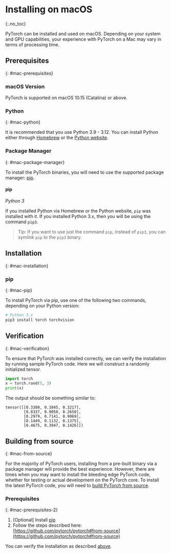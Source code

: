 # Installing on macOS
{:.no_toc}

PyTorch can be installed and used on macOS. Depending on your system and GPU capabilities, your experience with PyTorch on a Mac may vary in terms of processing time.

## Prerequisites
{: #mac-prerequisites}

### macOS Version

PyTorch is supported on macOS 10.15 (Catalina) or above.

### Python
{: #mac-python}

It is recommended that you use Python 3.9 - 3.12.
You can install Python either through [Homebrew](https://brew.sh/) or
the [Python website](https://www.python.org/downloads/mac-osx/).

### Package Manager
{: #mac-package-manager}

To install the PyTorch binaries, you will need to use the supported package manager: [pip](https://pypi.org/project/pip/).
#### pip

*Python 3*

If you installed Python via Homebrew or the Python website, `pip` was installed with it. If you installed Python 3.x, then you will be using the command `pip3`.

> Tip: If you want to use just the command  `pip`, instead of `pip3`, you can symlink `pip` to the `pip3` binary.

## Installation
{: #mac-installation}

### pip
{: #mac-pip}

To install PyTorch via pip, use one of the following two commands, depending on your Python version:

```bash
# Python 3.x
pip3 install torch torchvision
```

## Verification
{: #mac-verification}

To ensure that PyTorch was installed correctly, we can verify the installation by running sample PyTorch code. Here we will construct a randomly initialized tensor.

```python
import torch
x = torch.rand(5, 3)
print(x)
```

The output should be something similar to:

```
tensor([[0.3380, 0.3845, 0.3217],
        [0.8337, 0.9050, 0.2650],
        [0.2979, 0.7141, 0.9069],
        [0.1449, 0.1132, 0.1375],
        [0.4675, 0.3947, 0.1426]])
```

## Building from source
{: #mac-from-source}

For the majority of PyTorch users, installing from a pre-built binary via a package manager will provide the best experience. However, there are times when you may want to install the bleeding edge PyTorch code, whether for testing or actual development on the PyTorch core. To install the latest PyTorch code, you will need to [build PyTorch from source](https://github.com/pytorch/pytorch#from-source).

### Prerequisites
{: #mac-prerequisites-2}

1. [Optional] Install [pip](https://pypi.org/project/pip/)
2. Follow the steps described here: [https://github.com/pytorch/pytorch#from-source](https://github.com/pytorch/pytorch#from-source)

You can verify the installation as described [above](#mac-verification).
